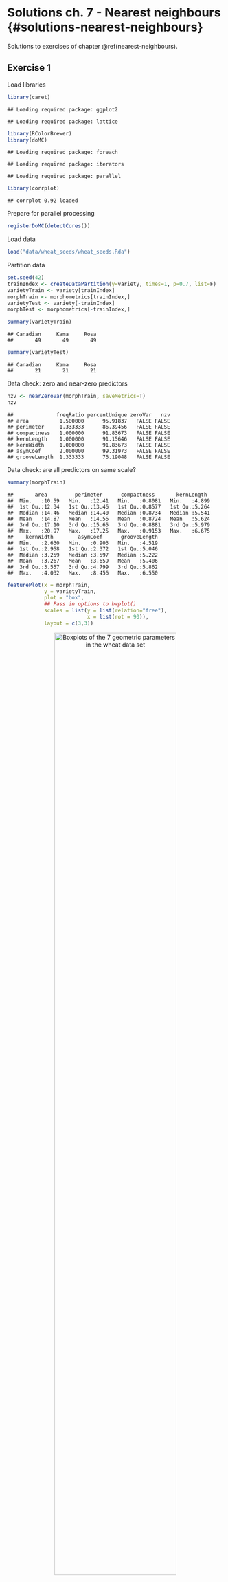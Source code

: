 # Solutions ch. 7 - Nearest neighbours {#solutions-nearest-neighbours}

Solutions to exercises of chapter \@ref(nearest-neighbours).

## Exercise 1

Load libraries

```r
library(caret)
```

```
## Loading required package: ggplot2
```

```
## Loading required package: lattice
```

```r
library(RColorBrewer)
library(doMC)
```

```
## Loading required package: foreach
```

```
## Loading required package: iterators
```

```
## Loading required package: parallel
```

```r
library(corrplot)
```

```
## corrplot 0.92 loaded
```

Prepare for parallel processing

```r
registerDoMC(detectCores())
```

Load data

```r
load("data/wheat_seeds/wheat_seeds.Rda")
```

Partition data

```r
set.seed(42)
trainIndex <- createDataPartition(y=variety, times=1, p=0.7, list=F)
varietyTrain <- variety[trainIndex]
morphTrain <- morphometrics[trainIndex,]
varietyTest <- variety[-trainIndex]
morphTest <- morphometrics[-trainIndex,]

summary(varietyTrain)
```

```
## Canadian     Kama     Rosa 
##       49       49       49
```

```r
summary(varietyTest)
```

```
## Canadian     Kama     Rosa 
##       21       21       21
```

Data check: zero and near-zero predictors

```r
nzv <- nearZeroVar(morphTrain, saveMetrics=T)
nzv
```

```
##              freqRatio percentUnique zeroVar   nzv
## area          1.500000      95.91837   FALSE FALSE
## perimeter     1.333333      86.39456   FALSE FALSE
## compactness   1.000000      91.83673   FALSE FALSE
## kernLength    1.000000      91.15646   FALSE FALSE
## kernWidth     1.000000      91.83673   FALSE FALSE
## asymCoef      2.000000      99.31973   FALSE FALSE
## grooveLength  1.333333      76.19048   FALSE FALSE
```

Data check: are all predictors on same scale?

```r
summary(morphTrain)
```

```
##       area         perimeter      compactness       kernLength   
##  Min.   :10.59   Min.   :12.41   Min.   :0.8081   Min.   :4.899  
##  1st Qu.:12.34   1st Qu.:13.46   1st Qu.:0.8577   1st Qu.:5.264  
##  Median :14.46   Median :14.40   Median :0.8734   Median :5.541  
##  Mean   :14.87   Mean   :14.56   Mean   :0.8724   Mean   :5.624  
##  3rd Qu.:17.10   3rd Qu.:15.65   3rd Qu.:0.8881   3rd Qu.:5.979  
##  Max.   :20.97   Max.   :17.25   Max.   :0.9153   Max.   :6.675  
##    kernWidth        asymCoef      grooveLength  
##  Min.   :2.630   Min.   :0.903   Min.   :4.519  
##  1st Qu.:2.958   1st Qu.:2.372   1st Qu.:5.046  
##  Median :3.259   Median :3.597   Median :5.222  
##  Mean   :3.267   Mean   :3.659   Mean   :5.406  
##  3rd Qu.:3.557   3rd Qu.:4.799   3rd Qu.:5.862  
##  Max.   :4.032   Max.   :8.456   Max.   :6.550
```


```r
featurePlot(x = morphTrain, 
            y = varietyTrain, 
            plot = "box", 
            ## Pass in options to bwplot() 
            scales = list(y = list(relation="free"),
                          x = list(rot = 90)),  
            layout = c(3,3))
```

<div class="figure" style="text-align: center">
<img src="17-solutions-nearest-neighbours_files/figure-html/wheatBoxplots-1.png" alt="Boxplots of the 7 geometric parameters in the wheat data set" width="75%" />
<p class="caption">(\#fig:wheatBoxplots)Boxplots of the 7 geometric parameters in the wheat data set</p>
</div>

Data check: pairwise correlations between predictors

```r
corMat <- cor(morphTrain)
corrplot(corMat, order="hclust", tl.cex=1)
```

<div class="figure" style="text-align: center">
<img src="17-solutions-nearest-neighbours_files/figure-html/wheatCorrelogram-1.png" alt="Correlogram of the wheat seed data set." width="75%" />
<p class="caption">(\#fig:wheatCorrelogram)Correlogram of the wheat seed data set.</p>
</div>


```r
highCorr <- findCorrelation(corMat, cutoff=0.75)
length(highCorr)
```

```
## [1] 4
```

```r
names(morphTrain)[highCorr]
```

```
## [1] "area"       "perimeter"  "kernWidth"  "kernLength"
```

Data check: skewness

```r
featurePlot(x = morphTrain, 
            y = varietyTrain,
            plot = "density", 
            ## Pass in options to xyplot() to 
            ## make it prettier
            scales = list(x = list(relation="free"), 
                          y = list(relation="free")), 
            adjust = 1.5, 
            pch = "|", 
            layout = c(3, 3), 
            auto.key = list(columns = 3))
```

<div class="figure" style="text-align: center">
<img src="17-solutions-nearest-neighbours_files/figure-html/wheatDensityPlots-1.png" alt="Density plots of the 7 geometric parameters in the wheat data set" width="75%" />
<p class="caption">(\#fig:wheatDensityPlots)Density plots of the 7 geometric parameters in the wheat data set</p>
</div>
            
Create a 'grid' of values of _k_ for evaluation:

```r
tuneParam <- data.frame(k=seq(1,50,2))
```
            
Generate a list of seeds for reproducibility (optional) based on grid size

```r
set.seed(42)
seeds <- vector(mode = "list", length = 101)
for(i in 1:100) seeds[[i]] <- sample.int(1000, length(tuneParam$k))
seeds[[101]] <- sample.int(1000,1)
```

<!--
Define a pre-processor (named transformations) and transform morphTrain

```r
transformations <- preProcess(morphTrain, 
                              method=c("center", "scale", "corr"),
                              cutoff=0.75)
morphTrainT <- predict(transformations, morphTrain)
```
-->

Set training parameters. In the example in chapter \@ref(nearest-neighbours) pre-processing was performed outside the cross-validation process to save time for the purposes of the demonstration. Here we have a relatively small data set, so we can do pre-processing within each iteration of the cross-validation process. We specify the option  ```preProcOptions=list(cutoff=0.75)``` to set a value for the pairwise correlation coefficient cutoff.

```r
train_ctrl <- trainControl(method="repeatedcv",
                   number = 10,
                   repeats = 10,
                   preProcOptions=list(cutoff=0.75),
                   seeds = seeds)
```

Run training

```r
knnFit <- train(morphTrain, varietyTrain, 
                method="knn",
                preProcess = c("center", "scale", "corr"),
                tuneGrid=tuneParam,
                trControl=train_ctrl)
knnFit
```

```
## k-Nearest Neighbors 
## 
## 147 samples
##   7 predictor
##   3 classes: 'Canadian', 'Kama', 'Rosa' 
## 
## Pre-processing: centered (3), scaled (3), remove (4) 
## Resampling: Cross-Validated (10 fold, repeated 10 times) 
## Summary of sample sizes: 133, 132, 133, 132, 132, 133, ... 
## Resampling results across tuning parameters:
## 
##   k   Accuracy   Kappa    
##    1  0.8640238  0.7955794
##    3  0.8411667  0.7614211
##    5  0.8544524  0.7813197
##    7  0.8646429  0.7966349
##    9  0.8743810  0.8111795
##   11  0.8771429  0.8154320
##   13  0.8777619  0.8162978
##   15  0.8804762  0.8204404
##   17  0.8852857  0.8276139
##   19  0.8839048  0.8255536
##   21  0.8846190  0.8266306
##   23  0.8846190  0.8266223
##   25  0.8839048  0.8255454
##   27  0.8853333  0.8277076
##   29  0.8908095  0.8359544
##   31  0.8907619  0.8358447
##   33  0.8921429  0.8379874
##   35  0.8874762  0.8309461
##   37  0.8894762  0.8339626
##   39  0.8888095  0.8329793
##   41  0.8880952  0.8319026
##   43  0.8880476  0.8317839
##   45  0.8907619  0.8358610
##   47  0.8874286  0.8308694
##   49  0.8866667  0.8297155
## 
## Accuracy was used to select the optimal model using the largest value.
## The final value used for the model was k = 33.
```

Plot cross validation accuracy as a function of _k_

```r
plot(knnFit)
```

<div class="figure" style="text-align: center">
<img src="17-solutions-nearest-neighbours_files/figure-html/cvAccuracyMorphTrain-1.png" alt="Accuracy (repeated cross-validation) as a function of neighbourhood size for the wheat seeds data set." width="100%" />
<p class="caption">(\#fig:cvAccuracyMorphTrain)Accuracy (repeated cross-validation) as a function of neighbourhood size for the wheat seeds data set.</p>
</div>

Predict the class (wheat variety) of the observations in the test set.

```r
test_pred <- predict(knnFit, morphTest)
confusionMatrix(test_pred, varietyTest)
```

```
## Confusion Matrix and Statistics
## 
##           Reference
## Prediction Canadian Kama Rosa
##   Canadian       20    3    0
##   Kama            1   17    0
##   Rosa            0    1   21
## 
## Overall Statistics
##                                           
##                Accuracy : 0.9206          
##                  95% CI : (0.8244, 0.9737)
##     No Information Rate : 0.3333          
##     P-Value [Acc > NIR] : < 2.2e-16       
##                                           
##                   Kappa : 0.881           
##                                           
##  Mcnemar's Test P-Value : NA              
## 
## Statistics by Class:
## 
##                      Class: Canadian Class: Kama Class: Rosa
## Sensitivity                   0.9524      0.8095      1.0000
## Specificity                   0.9286      0.9762      0.9762
## Pos Pred Value                0.8696      0.9444      0.9545
## Neg Pred Value                0.9750      0.9111      1.0000
## Prevalence                    0.3333      0.3333      0.3333
## Detection Rate                0.3175      0.2698      0.3333
## Detection Prevalence          0.3651      0.2857      0.3492
## Balanced Accuracy             0.9405      0.8929      0.9881
```


